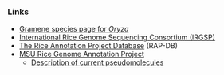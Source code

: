 ### Links

-   [Gramene species page for
    *Oryza*](http://www.gramene.org/species/oryza/rice_intro.html "Gramene species page for Oryza")
-   [International Rice Genome Sequencing Consortium
    (IRGSP)](http://rgp.dna.affrc.go.jp/E/IRGSP/index.html)
-   [The Rice Annotation Project
    Database](http://rapdb.dna.affrc.go.jp/) (RAP-DB)
-   [MSU Rice Genome Annotation
    Project](http://rice.plantbiology.msu.edu)
    -   [Description of current
        pseudomolecules](http://rice.plantbiology.msu.edu/annotation_pseudo_current.shtml)
